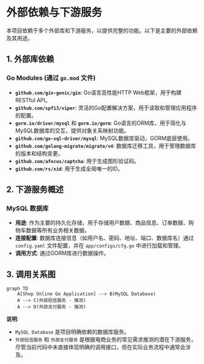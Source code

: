 # 外部依赖与下游服务

本项目依赖于多个外部库和下游服务，以提供完整的功能。以下是主要的外部依赖及其用途。

## 1. 外部库依赖

### Go Modules (通过 `go.mod` 文件)

- **`github.com/gin-gonic/gin`**: Go语言高性能HTTP Web框架，用于构建RESTful API。
- **`github.com/spf13/viper`**: 灵活的Go配置解决方案，用于读取和管理应用程序的配置。
- **`gorm.io/driver/mysql`** 和 **`gorm.io/gorm`**: Go语言的ORM库，用于简化与MySQL数据库的交互，提供对象关系映射功能。
- **`github.com/go-sql-driver/mysql`**: MySQL数据库驱动，GORM底层使用。
- **`github.com/golang-migrate/migrate/v4`**: 数据库迁移工具，用于管理数据库的版本和结构变更。
- **`github.com/afocus/captcha`**: 用于生成图形验证码。
- **`github.com/rs/xid`**: 用于生成全局唯一的ID。

## 2. 下游服务概述

### MySQL 数据库

- **用途**: 作为主要的持久化存储，用于存储用户数据、商品信息、订单数据、购物车数据等所有业务相关数据。
- **连接配置**: 数据库连接信息（如用户名、密码、地址、端口、数据库名）通过 `config.yaml` 文件配置，并在 `app/configs/cfg.go` 中进行加载和管理。
- **调用方式**: 通过GORM库进行数据操作。

## 3. 调用关系图

```mermaid
graph TD
    A[Shop Online Go Application] --> B(MySQL Database)
    A --> C(外部短信服务 - 推测)
    A --> D(外部支付服务 - 推测)
```

**说明**: 
- `MySQL Database` 是项目明确依赖的数据库服务。
- `外部短信服务` 和 `外部支付服务` 是根据电商业务的常见需求推测的潜在下游服务，尽管当前代码中未直接体现明确的调用接口，但在实际业务流程中通常会涉及。
